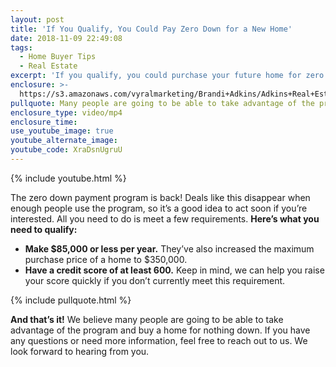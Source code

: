```yaml
---
layout: post
title: 'If You Qualify, You Could Pay Zero Down for a New Home'
date: 2018-11-09 22:49:08
tags:
  - Home Buyer Tips
  - Real Estate
excerpt: 'If you qualify, you could purchase your future home for zero down. Here’s how.'
enclosure: >-
  https://s3.amazonaws.com/vyralmarketing/Brandi+Adkins/Adkins+Real+Estate+Group+%257C+If+You+Qualify%252C+You+Could+Pay+Zero+Down+for+a+New+Home.mp4
pullquote: Many people are going to be able to take advantage of the program.
enclosure_type: video/mp4
enclosure_time:
use_youtube_image: true
youtube_alternate_image:
youtube_code: XraDsnUgruU
---
```


{% include youtube.html %}

The zero down payment program is back! Deals like this disappear when enough people use the program, so it’s a good idea to act soon if you’re interested. All you need to do is meet a few requirements. **Here’s what you need to qualify:**

* **Make $85,000 or less per year.** They’ve also increased the maximum purchase price of a home to $350,000.
* **Have a credit score of at least 600.** Keep in mind, we can help you raise your score quickly if you don’t currently meet this requirement.

{% include pullquote.html %}

**And that’s it!** We believe many people are going to be able to take advantage of the program and buy a home for nothing down. If you have any questions or need more information, feel free to reach out to us. We look forward to hearing from you.